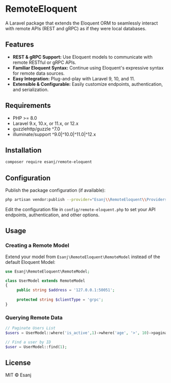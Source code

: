 # RemoteEloquent

A Laravel package that extends the Eloquent ORM to seamlessly interact with remote APIs (REST and gRPC) as if they were
local databases.

## Features

- **REST & gRPC Support:** Use Eloquent models to communicate with remote RESTful or gRPC APIs.
- **Familiar Eloquent Syntax:** Continue using Eloquent's expressive syntax for remote data sources.
- **Easy Integration:** Plug-and-play with Laravel 9, 10, and 11.
- **Extensible & Configurable:** Easily customize endpoints, authentication, and serialization.

## Requirements

- PHP >= 8.0
- Laravel 9.x, 10.x, or 11.x, or 12.x
- guzzlehttp/guzzle ^7.0
- illuminate/support ^9.0|^10.0|^11.0|^12.x

## Installation

```bash
composer require esanj/remote-eloquent
```

## Configuration

Publish the package configuration (if available):

```bash
php artisan vendor:publish --provider="Esanj\\RemoteEloquent\\Providers\\RemoteEloquentServiceProvider"
```

Edit the configuration file in `config/remote-eloquent.php` to set your API endpoints, authentication, and other
options.

## Usage

### Creating a Remote Model

Extend your model from `Esanj\RemoteEloquent\RemoteModel` instead of the default Eloquent Model:

```php
use Esanj\RemoteEloquent\RemoteModel;

class UserModel extends RemoteModel
{
     public string $address = '127.0.0.1:50051';
     
     protected string $clientType = 'grpc';
}
```

### Querying Remote Data

```php
// Paginate Users List
$users = UserModel::where('is_active',1)->where('age', '>', 10)->paginate();

// Find a user by ID
$user = UserModel::find(1);

```

## License

MIT © Esanj 
